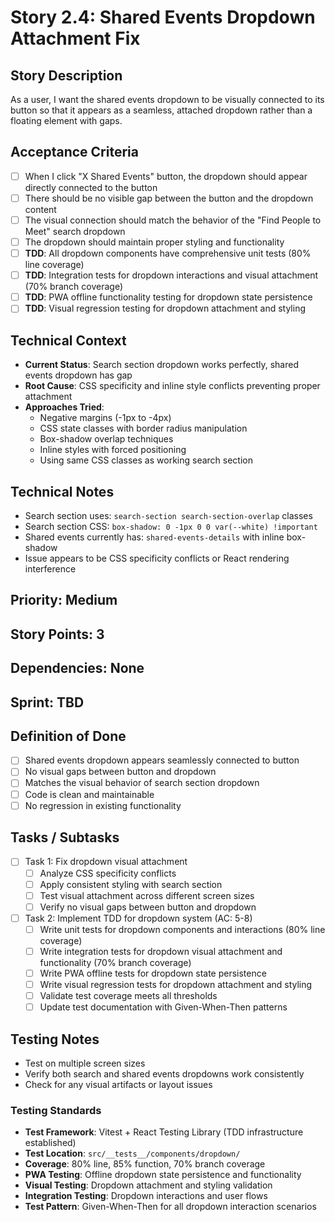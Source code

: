 # Story 2.4: Shared Events Dropdown Attachment Fix

## **Story Description**
As a user, I want the shared events dropdown to be visually connected to its button so that it appears as a seamless, attached dropdown rather than a floating element with gaps.

## **Acceptance Criteria**
- [ ] When I click "X Shared Events" button, the dropdown should appear directly connected to the button
- [ ] There should be no visible gap between the button and the dropdown content
- [ ] The visual connection should match the behavior of the "Find People to Meet" search dropdown
- [ ] The dropdown should maintain proper styling and functionality
- [ ] **TDD**: All dropdown components have comprehensive unit tests (80% line coverage)
- [ ] **TDD**: Integration tests for dropdown interactions and visual attachment (70% branch coverage)
- [ ] **TDD**: PWA offline functionality testing for dropdown state persistence
- [ ] **TDD**: Visual regression testing for dropdown attachment and styling

## **Technical Context**
- **Current Status**: Search section dropdown works perfectly, shared events dropdown has gap
- **Root Cause**: CSS specificity and inline style conflicts preventing proper attachment
- **Approaches Tried**: 
  - Negative margins (-1px to -4px)
  - CSS state classes with border radius manipulation
  - Box-shadow overlap techniques
  - Inline styles with forced positioning
  - Using same CSS classes as working search section

## **Technical Notes**
- Search section uses: `search-section search-section-overlap` classes
- Search section CSS: `box-shadow: 0 -1px 0 0 var(--white) !important`
- Shared events currently has: `shared-events-details` with inline box-shadow
- Issue appears to be CSS specificity conflicts or React rendering interference

## **Priority**: Medium
## **Story Points**: 3
## **Dependencies**: None
## **Sprint**: TBD

## **Definition of Done**
- [ ] Shared events dropdown appears seamlessly connected to button
- [ ] No visual gaps between button and dropdown
- [ ] Matches the visual behavior of search section dropdown
- [ ] Code is clean and maintainable
- [ ] No regression in existing functionality

## **Tasks / Subtasks**
- [ ] Task 1: Fix dropdown visual attachment
  - [ ] Analyze CSS specificity conflicts
  - [ ] Apply consistent styling with search section
  - [ ] Test visual attachment across different screen sizes
  - [ ] Verify no visual gaps between button and dropdown
- [ ] Task 2: Implement TDD for dropdown system (AC: 5-8)
  - [ ] Write unit tests for dropdown components and interactions (80% line coverage)
  - [ ] Write integration tests for dropdown visual attachment and functionality (70% branch coverage)
  - [ ] Write PWA offline tests for dropdown state persistence
  - [ ] Write visual regression tests for dropdown attachment and styling
  - [ ] Validate test coverage meets all thresholds
  - [ ] Update test documentation with Given-When-Then patterns

## **Testing Notes**
- Test on multiple screen sizes
- Verify both search and shared events dropdowns work consistently
- Check for any visual artifacts or layout issues

### Testing Standards
- **Test Framework**: Vitest + React Testing Library (TDD infrastructure established)
- **Test Location**: `src/__tests__/components/dropdown/`
- **Coverage**: 80% line, 85% function, 70% branch coverage
- **PWA Testing**: Offline dropdown state persistence and functionality
- **Visual Testing**: Dropdown attachment and styling validation
- **Integration Testing**: Dropdown interactions and user flows
- **Test Pattern**: Given-When-Then for all dropdown interaction scenarios
